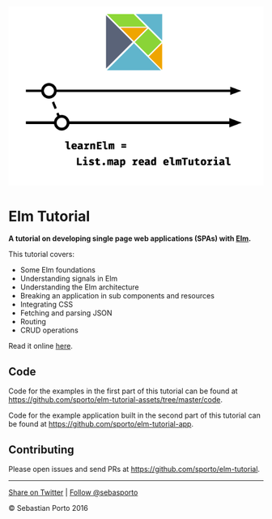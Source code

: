 
![Logo](logo-v02.png)

# Elm Tutorial

__A tutorial on developing single page web applications (SPAs) with [Elm](http://elm-lang.org/).__

This tutorial covers:

- Some Elm foundations
- Understanding signals in Elm
- Understanding the Elm architecture
- Breaking an application in sub components and resources
- Integrating CSS
- Fetching and parsing JSON
- Routing
- CRUD operations

Read it online [here](http://www.elm-tutorial.org/).

## Code

Code for the examples in the first part of this tutorial can be found at
<https://github.com/sporto/elm-tutorial-assets/tree/master/code>.

Code for the example application built in the second part of this tutorial can be
found at <https://github.com/sporto/elm-tutorial-app>.

## Contributing

Please open issues and send PRs at <https://github.com/sporto/elm-tutorial>.

---

[Share on Twitter](https://twitter.com/intent/tweet?&text=Elm%20Tutorial&url=http%3A%2F%2Fwww.elm-tutorial.org&via=sebasporto) | [Follow @sebasporto](https://twitter.com/intent/user?screen_name=sebasporto)

© Sebastian Porto 2016